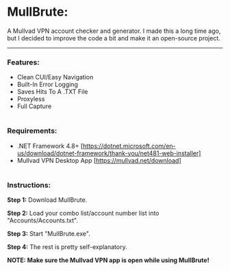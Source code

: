 # MullBrute:
A Mullvad VPN account checker and generator. I made this a long time ago, but I decided to improve the code a bit and make it an open-source project.

---

### Features:
- Clean CUI/Easy Navigation
- Built-In Error Logging
- Saves Hits To A .TXT File
- Proxyless
- Full Capture

#

### Requirements:
- .NET Framework 4.8+ [https://dotnet.microsoft.com/en-us/download/dotnet-framework/thank-you/net481-web-installer]
- Mullvad VPN Desktop App [https://mullvad.net/download]

#

### Instructions:
**Step 1:** Download MullBrute.

**Step 2:** Load your combo list/account number list into "Accounts/Accounts.txt".

**Step 3:** Start "MullBrute.exe".

**Step 4:** The rest is pretty self-explanatory.

**NOTE: Make sure the Mullvad VPN app is open while using MullBrute!**
